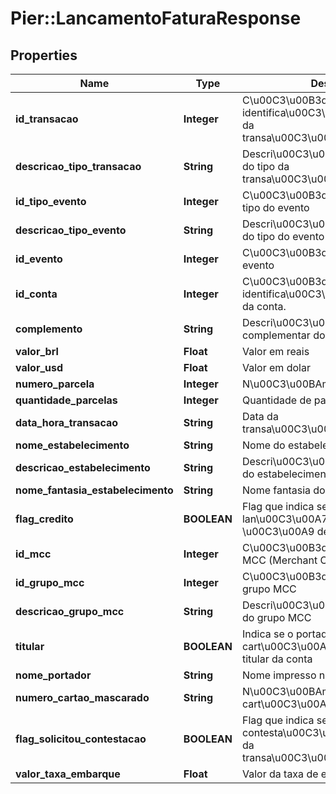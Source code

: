 # Pier::LancamentoFaturaResponse

## Properties
Name | Type | Description | Notes
------------ | ------------- | ------------- | -------------
**id_transacao** | **Integer** | C\u00C3\u00B3digo de identifica\u00C3\u00A7\u00C3\u00A3o da transa\u00C3\u00A7\u00C3\u00A3o | [optional] 
**descricao_tipo_transacao** | **String** | Descri\u00C3\u00A7\u00C3\u00A3o do tipo da transa\u00C3\u00A7\u00C3\u00A3o | [optional] 
**id_tipo_evento** | **Integer** | C\u00C3\u00B3digo identificador do tipo do evento | [optional] 
**descricao_tipo_evento** | **String** | Descri\u00C3\u00A7\u00C3\u00A3o do tipo do evento | [optional] 
**id_evento** | **Integer** | C\u00C3\u00B3digo identificador do evento | [optional] 
**id_conta** | **Integer** | C\u00C3\u00B3digo de identifica\u00C3\u00A7\u00C3\u00A3o da conta. | [optional] 
**complemento** | **String** | Descri\u00C3\u00A7\u00C3\u00A3o complementar do evento | [optional] 
**valor_brl** | **Float** | Valor em reais | [optional] 
**valor_usd** | **Float** | Valor em dolar | [optional] 
**numero_parcela** | **Integer** | N\u00C3\u00BAmero da parcela | [optional] 
**quantidade_parcelas** | **Integer** | Quantidade de parcelas | [optional] 
**data_hora_transacao** | **String** | Data da transa\u00C3\u00A7\u00C3\u00A3o | [optional] 
**nome_estabelecimento** | **String** | Nome do estabelecimento | [optional] 
**descricao_estabelecimento** | **String** | Descri\u00C3\u00A7\u00C3\u00A3o do estabelecimento | [optional] 
**nome_fantasia_estabelecimento** | **String** | Nome fantasia do estabelecimento | [optional] 
**flag_credito** | **BOOLEAN** | Flag que indica se o lan\u00C3\u00A7amento \u00C3\u00A9 de cr\u00C3\u00A9dito | [optional] 
**id_mcc** | **Integer** | C\u00C3\u00B3digo identificador do MCC (Merchant Category Codes) | [optional] 
**id_grupo_mcc** | **Integer** | C\u00C3\u00B3digo identificador do grupo MCC | [optional] 
**descricao_grupo_mcc** | **String** | Descri\u00C3\u00A7\u00C3\u00A3o do grupo MCC | [optional] 
**titular** | **BOOLEAN** | Indica se o portador do cart\u00C3\u00A3o \u00C3\u00A9 o titular da conta | [optional] 
**nome_portador** | **String** | Nome impresso no cart\u00C3\u00A3o | [optional] 
**numero_cartao_mascarado** | **String** | N\u00C3\u00BAmero do cart\u00C3\u00A3o mascarado | [optional] 
**flag_solicitou_contestacao** | **BOOLEAN** | Flag que indica se o cliente solicitou contesta\u00C3\u00A7\u00C3\u00A3o da transa\u00C3\u00A7\u00C3\u00A3o | [optional] 
**valor_taxa_embarque** | **Float** | Valor da taxa de embarque | [optional] 



